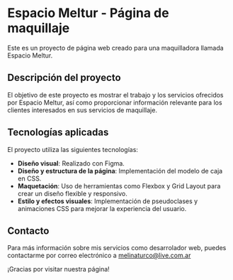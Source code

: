 # Espacio Meltur - Página de maquillaje

Este es un proyecto de página web creado para una maquilladora llamada Espacio Meltur.

## Descripción del proyecto

El objetivo de este proyecto es mostrar el trabajo y los servicios ofrecidos por Espacio Meltur, así como proporcionar información relevante para los clientes interesados en sus servicios de maquillaje.

## Tecnologías aplicadas

El proyecto utiliza las siguientes tecnologías:

- **Diseño visual**: Realizado con Figma.
- **Diseño y estructura de la página**: Implementación del modelo de caja en CSS.
- **Maquetación**: Uso de herramientas como Flexbox y Grid Layout para crear un diseño flexible y responsivo.
- **Estilo y efectos visuales**: Implementación de pseudoclases y animaciones CSS para mejorar la experiencia del usuario.

## Contacto

Para más información sobre mis servicios como desarrolador web, puedes contactarme por correo electrónico a melinaturco@live.com.ar

¡Gracias por visitar nuestra página!
